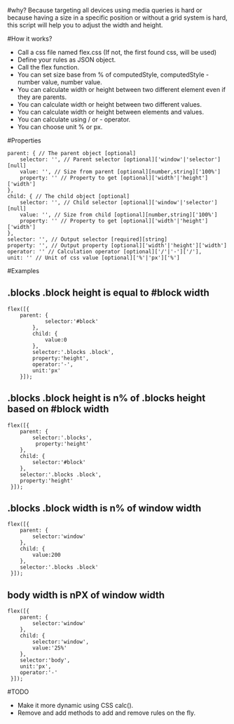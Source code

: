#why?
Because targeting all devices using media queries is hard or because having a size in a specific position or without a grid system is hard, this script will help you to adjust the width and height.

#How it works?
* Call a css file named flex.css (If not, the first found css, will be used)
* Define your rules as JSON object.
* Call the flex function.
* You can set size base from % of computedStyle, computedStyle - number value, number value.
* You can calculate width or height between two different element even if they are parents.
* You can calculate width or height between two different values.
* You can calculate width or height between elements and values.
* You can calculate using / or - operator.
* You can choose unit % or px.

#Properties

    parent: { // The parent object [optional]
        selector: '', // Parent selector [optional]['window'|'selector'][null]
        value: '', // Size from parent [optional][number,string]['100%']
        property: '' // Property to get [optional]['width'|'height']['width']
    },
    child: { // The child object [optional]
        selector: '', // Child selector [optional]['window'|'selector'][null]
        value: '', // Size from child [optional][number,string]['100%']
        property: '' // Property to get [optional]['width'|'height']['width']
    },
    selector: '', // Output selector [required][string]
    property: '', // Output property [optional]['width'|'height']['width']
    operator: '' // Calculation operator [optional]['/'|'-']['/'],
    unit: '' // Unit of css value [optional]['%'|'px']['%']
    
#Examples
## .blocks .block height is equal to #block width
    flex([{
        parent: {
                selector:'#block'
            },
            child: {
                value:0
            },
            selector:'.blocks .block',
            property:'height',
            operator:'-',
            unit:'px'
        }]);
        

## .blocks .block height is n% of .blocks height based on #block width
    flex([{
        parent: {
            selector:'.blocks',
             property:'height'
        },
        child: {
            selector:'#block'
        },
        selector:'.blocks .block',
        property:'height'
     }]);
     
## .blocks .block width is n% of window width
    flex([{
        parent: {
            selector:'window'
        },
        child: {
            value:200
        },
        selector:'.blocks .block'
     }]);
     
## body width is nPX of window width
    flex([{
        parent: {
            selector:'window'
        },
        child: {
            selector:'window',
            value:'25%'
        },
        selector:'body',
        unit:'px',
        operator:'-'
     }]);
     
#TODO
* Make it more dynamic using CSS calc().
* Remove and add methods to add and remove rules on the fly.
